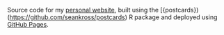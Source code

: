 Source code for my [personal website](https://kfrac.github.io/), built using the [{postcards})(https://github.com/seankross/postcards) R package and deployed using [GitHub Pages](https://pages.github.com/).